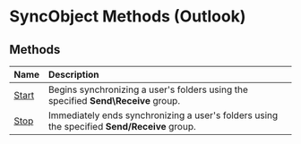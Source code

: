 
# SyncObject Methods (Outlook)

## Methods



|**Name**|**Description**|
|:-----|:-----|
| [Start](3e826228-b8a4-42df-1757-3248acd26a2b.md)|Begins synchronizing a user's folders using the specified  **Send\Receive** group.|
| [Stop](ce74230f-6da7-953e-5a70-157900f4e84d.md)|Immediately ends synchronizing a user's folders using the specified  **Send/Receive** group.|
